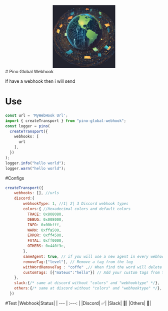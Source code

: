 <div align="center">
    <img alt="Pino Global Webhook" title="Logo" src="./github/logo.png" width="200px" height="200" />
</div>
# Pino Global Webhook

If have a webhook then i will send

# Use

```typescript
const url = 'MyWebHook Url';
import { createTransport } from "pino-global-webhook";
const logger = pino(
  createTransport({
    webhooks: [
      url
    ],
  })
);
logger.info("hello world");
logger.warn("hello world");
```
#Configs
``` javascript
createTransport({
    webhooks: [], //urls
    discord:{
        webhookType: 1, //1| 2| 3 Discord webhook types
        colors:{ //Hexadecimal colors and default colors 
          TRACE: 0x808080, 
          DEBUG: 0x008000,
          INFO: 0x00bfff,
          WARN: 0xffa500,
          ERROR: 0xff4500,
          FATAL: 0xff0000,
          OTHERS: 0x440f3c,
        },
        sameAgent: true, // if you will use a new agent in every webhook
        removeTag:["level"], // Remove a tag from the log
        withWordRemoveTag : "coffe" ,// When find the word will delete the tag
        customTags: [{"mateus":"hello"}] // Add your custom tags from the log :D
    },
    slack:{/* same at discord without "colors" and "webhooktype" */},
    others:{/* same at discord without "colors" and "webhooktype" */},
  })

```



#Test
|Webhook|Status|
| --- | :---: |
|Discord| ✅| 
|Slack| 🚧| 
|Others| 🚧|
